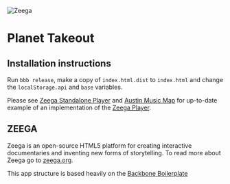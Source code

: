 ![Zeega](https://raw.github.com/Zeega/Zeega-Core/master/web/images/zeega-logo-large.png)

# Planet Takeout

## Installation instructions
	
Run `bbb release`, make a copy of `index.html.dist` to `index.html` and change the `localStorage.api` and `base` variables.



Please see [Zeega Standalone Player](https://github.com/Zeega/Zeega-Standalone-Player) and [Austin Music Map](https://github.com/Zeega/Austin-Music-Map) for up-to-date example of an implementation of the [Zeega Player](https://github.com/Zeega/Zeega-Player).



## ZEEGA

Zeega is an open-source HTML5 platform for creating interactive documentaries and inventing new forms of storytelling. To read more about Zeega go to [zeega.org](http://zeega.org).


This app structure is based heavily on the [Backbone Boilerplate](https://github.com/backbone-boilerplate/grunt-bbb)
